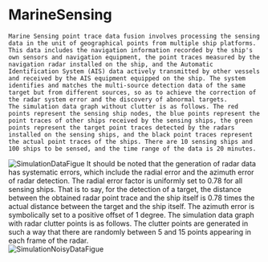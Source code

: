 # MarineSensing
    Marine Sensing point trace data fusion involves processing the sensing data in the unit of geographical points from multiple ship platforms. This data includes the navigation information recorded by the ship's own sensors and navigation equipment, the point traces measured by the navigation radar installed on the ship, and the Automatic Identification System (AIS) data actively transmitted by other vessels and received by the AIS equipment equipped on the ship. The system identifies and matches the multi-source detection data of the same target but from different sources, so as to achieve the correction of the radar system error and the discovery of abnormal targets.
    The simulation data graph without clutter is as follows. The red points represent the sensing ship nodes, the blue points represent the point traces of other ships received by the sensing ships, the green points represent the target point traces detected by the radars installed on the sensing ships, and the black point traces represent the actual point traces of the ships. There are 10 sensing ships and 100 ships to be sensed, and the time range of the data is 20 minutes.
![SimulationDataFigue](https://github.com/user-attachments/assets/b719cd59-7efc-42c0-a7c7-d3f2ed8e85f2)
    It should be noted that the generation of radar data has systematic errors, which include the radial error and the azimuth error of radar detection. The radial error factor is uniformly set to 0.78 for all sensing ships. That is to say, for the detection of a target, the distance between the obtained radar point trace and the ship itself is 0.78 times the actual distance between the target and the ship itself. The azimuth error is symbolically set to a positive offset of 1 degree.
    The simulation data graph with radar clutter points is as follows. The clutter points are generated in such a way that there are randomly between 5 and 15 points appearing in each frame of the radar.  
![SimulationNoisyDataFigue](https://github.com/user-attachments/assets/5198b7ab-bed6-4a29-abef-55b904f46614)
